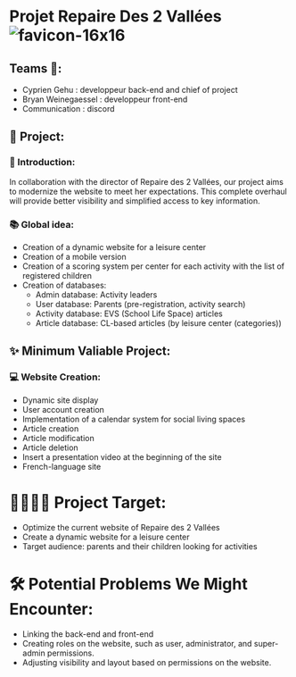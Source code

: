 # Projet Repaire Des 2 Vallées ![favicon-16x16](https://github.com/Cyprien-GEHU/Repaires_des_2_vallees/blob/bryan/Stage%201/Documents/Part%201/favicon.ico)

## Teams 🤝:
- Cyprien Gehu : developpeur back-end and chief of project
- Bryan Weinegaessel : developpeur front-end
- Communication : discord

## 🚀 Project:
### 📄 Introduction:
In collaboration with the director of Repaire des 2 Vallées, our project aims to modernize the website to meet her expectations. This complete overhaul will provide better visibility and simplified access to key information. 

### 📚 Global idea:
- Creation of a dynamic website for a leisure center
- Creation of a mobile version
- Creation of a scoring system per center for each activity with the list of registered children
- Creation of databases:
    - Admin database: Activity leaders
    - User database: Parents (pre-registration, activity search)
    - Activity database: EVS (School Life Space) articles
    - Article database: CL-based articles (by leisure center (categories))


## ✨ Minimum Valiable Project:

### 💻 Website Creation:
- Dynamic site display
- User account creation
- Implementation of a calendar system for social living spaces
- Article creation
- Article modification
- Article deletion
- Insert a presentation video at the beginning of the site
- French-language site

# 👨‍👩‍👧‍👧 Project Target:
- Optimize the current website of Repaire des 2 Vallées
- Create a dynamic website for a leisure center
- Target audience: parents and their children looking for activities
    

# 🛠️ Potential Problems We Might Encounter: 
- Linking the back-end and front-end
- Creating roles on the website, such as user, administrator, and super-admin permissions.
- Adjusting visibility and layout based on permissions on the website.